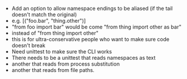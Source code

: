 -  Add an option to allow namespace endings to be aliased (if the tail doesn't match the original)
 - e.g. [("foo.bar", "thing.other")]
  - "from foo import bar" would be come "from thing import other as bar"
  - instead of "from thing import other"
  - this is for ultra-conservative people who want to make sure code doesn't break
- Need unittest to make sure the CLI works
 - There needs to be a unittest that reads namespaces as text
 - another that reads from process substitution
 - another that reads from file paths.
